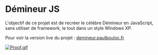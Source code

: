 # Démineur JS

L'objectif de ce projet est de recréer le célèbre Démineur en JavaScript, sans utiliser de framework, le tout dans un style Windows XP.

Pour voir la version live du projet : [demineur.paulbouloc.fr](http://demineur.paulbouloc.fr "demineur.paulbouloc.fr")

[![Proof.gif](https://github.com/moicestpaul/Demineur_Js/blob/main/proof.gif?raw=true "Proof.gif")](https://github.com/moicestpaul/Demineur_Js/blob/main/proof.gif?raw=true "Proof.gif")